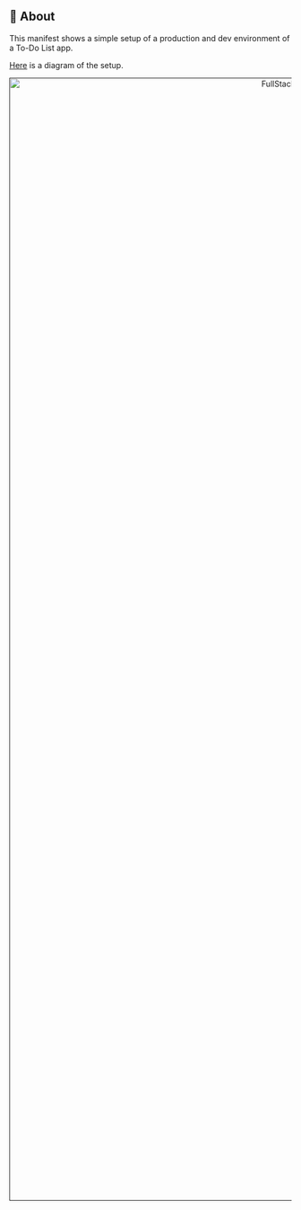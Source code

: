 ## 🧐 About <a name = "about"></a>
This manifest shows a simple setup of a production and dev environment of a To-Do List app.

[Here](FullStackDiagram.png) is a diagram of the setup.

<p align="center">
  <a href="" rel="noopener">
 <img width=1000px height=2000px src="FullStackDiagram.png" alt="FullStackDiagram"></a>
</p>




